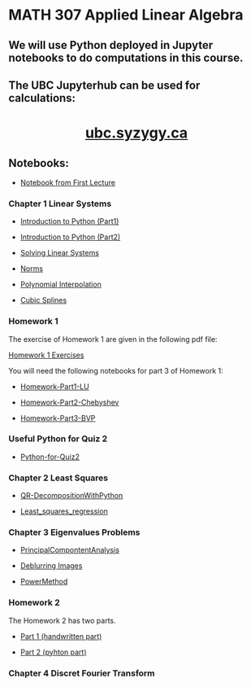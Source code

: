 # MATH 307 Applied Linear Algebra 


<html> 
<h2> We will use Python deployed in Jupyter notebooks to do computations in this course. </h2>

<h2> The UBC Jupyterhub can be used for calculations: </h2>

<center> <h1> <a href="https://ubc.syzygy.ca/"> ubc.syzygy.ca </a> </center>
</html>

## Notebooks: 

- [Notebook from First Lecture](https://mlange01.github.io/MATH307/notebooks/IntroFirstLecture.html)

### Chapter 1 Linear Systems 

- [Introduction to Python (Part1)](https://mlange01.github.io/MATH307/notebooks/IntroductionToPythonPart1.html)

- [Introduction to Python (Part2)](https://mlange01.github.io/MATH307/notebooks/IntroductionToPythonPart2.html)

- [Solving Linear Systems](https://mlange01.github.io/MATH307/notebooks/Solving-linear-systems.html)

- [Norms](https://mlange01.github.io/MATH307/notebooks/NormsInPython.html)

- [Polynomial Interpolation](https://mlange01.github.io/MATH307/notebooks/Polynomial_interpolation.html)

- [Cubic Splines](https://mlange01.github.io/MATH307/notebooks/Spline_interpolation.html)

### Homework 1

The exercise of Homework 1 are given in the following pdf file: 

<a href="https://nbviewer.jupyter.org/github/mlange01/MATH307/blob/master/data/homework1.pdf" target="_blank"> Homework 1 Exercises </a> 
<!-- <embed src="https://nbviewer.jupyter.org/github/mlange01/MATH307/blob/master/data/homework1.pdf" width="1000px" height="800px" /> -->

You will need the following notebooks for part 3 of Homework 1:

- [Homework-Part1-LU](https://mlange01.github.io/MATH307/notebooks/homework1LU.html)

- [Homework-Part2-Chebyshev](https://mlange01.github.io/MATH307/notebooks/homework1_chebyshev.html)

- [Homework-Part3-BVP](https://mlange01.github.io/MATH307/notebooks/homework1_BVP.html)


### Useful Python for Quiz 2

- [Python-for-Quiz2](https://mlange01.github.io/MATH307/notebooks/pythonforquiz2.html)


### Chapter 2 Least Squares

- [QR-DecompositionWithPython](https://mlange01.github.io/MATH307/notebooks/QR-DecompositionWithPython.html)

- [Least_squares_regression](https://mlange01.github.io/MATH307/notebooks/Least_squares_regression.html)

### Chapter 3 Eigenvalues Problems

- [PrincipalCompontentAnalysis](https://mlange01.github.io/MATH307/notebooks/PrincipalCompontentAnalysis.html)

- [Deblurring Images](https://mlange01.github.io/MATH307/notebooks/Deblurring_images.html)

- [PowerMethod](https://mlange01.github.io/MATH307/notebooks/PowerMethod.html)

### Homework 2

The Homework 2 has two parts. 

- <a href="https://nbviewer.jupyter.org/github/mlange01/MATH307/blob/master/data/homework2.pdf" target="_blank"> Part 1 (handwritten part) </a> 
<!-- <embed src="https://nbviewer.jupyter.org/github/mlange01/MATH307/blob/master/data/homework2.pdf" width="1000px" height="800px" /> -->

- [Part 2 (pyhton part)](https://mlange01.github.io/MATH307/notebooks/homework2.html)


### Chapter 4 Discret Fourier Transform 

